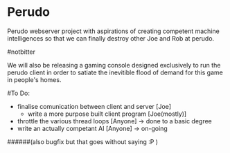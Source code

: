 # Perudo

Perudo webserver project with aspirations of creating competent machine intelligences so that we can finally destroy other Joe and Rob at perudo.

\#notbitter

We will also be releasing a gaming console designed exclusively to run the perudo client in order to satiate the inevitible flood of demand for this game in people's homes.

#To Do:

- finalise comunication between client and server [Joe]
  - write a more purpose built client program [Joe(mostly)]
- throttle the various thread loops [Anyone] -> done to a basic degree
- write an actually competant AI [Anyone] -> on-going

######(also bugfix but that goes without saying :P )
